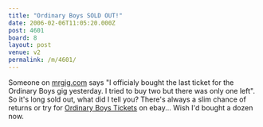 ```yaml
---
title: "Ordinary Boys SOLD OUT!"
date: 2006-02-06T11:05:20.000Z
post: 4601
board: 8
layout: post
venue: v2
permalink: /m/4601/
---
```

Someone on <a href="http://www.mrgig.com">mrgig.com</a> says "I officialy bought the last ticket for the Ordinary Boys gig yesterday. I tried to buy two but there was only one left". So it's long sold out, what did I tell you? There's always a slim chance of returns or try for <a href="http://search.ebay.co.uk/Ordinary%20Boys%20Tickets">Ordinary Boys Tickets</a> on ebay... Wish I'd bought a dozen now.
